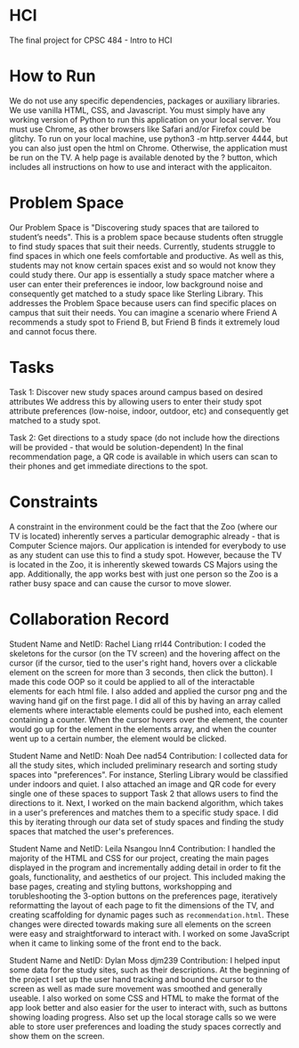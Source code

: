 # HCI
The final project for CPSC 484 - Intro to HCI

# How to Run
We do not use any specific dependencies, packages or auxiliary libraries. We use vanilla HTML, CSS, and Javascript. You must simply have any working version of Python to run this application on your local server. You must use Chrome, as other browsers like Safari and/or Firefox could be glitchy. To run on your local machine, use python3 -m http.server 4444, but you can also just open the html on Chrome. Otherwise, the application must be run on the TV. A help page is available denoted by the ? button, which includes all instructions on how to use and interact with the applicaiton. 

# Problem Space
Our Problem Space is "Discovering study spaces that are tailored to student’s needs". This is a problem space because students often struggle to find study spaces that suit their needs. Currently, students struggle to find spaces in which one feels comfortable and productive. As well as this, students may not know certain spaces exist and so would not know they could study there. Our app is essentially a study space matcher where a user can enter their preferences ie indoor, low background noise and consequently get matched to a study space like Sterling Library. This addresses the Problem Space because users can find specific places on campus that suit their needs. You can imagine a scenario where Friend A recommends a study spot to Friend B, but Friend B finds it extremely loud and cannot focus there. 

# Tasks
Task 1:
Discover new study spaces around campus based on desired attributes 
We address this by allowing users to enter their study spot attribute preferences (low-noise, indoor, outdoor, etc) and consequently get matched to a study spot.

Task 2:
Get directions to a study space (do not include how the directions will be provided - that would be solution-dependent)
In the final recommendation page, a QR code is available in which users can scan to their phones and get immediate directions to the spot. 

# Constraints
A constraint in the environment could be the fact that the Zoo (where our TV is located) inherently serves a particular demographic already - that is Computer Science majors. Our application is intended for everybody to use as any student can use this to find a study spot. However, because the TV is located in the Zoo, it is inherently skewed towards CS Majors using the app. Additionally, the app works best with just one person so the Zoo is a rather busy space and can cause the cursor to move slower. 

# Collaboration Record
Student Name and NetID: Rachel Liang rrl44
Contribution: I coded the skeletons for the cursor (on the TV screen) and the hovering affect on the cursor (if the cursor, tied to the user's right hand, hovers over a clickable element on the screen for more than 3 seconds, then click the button). I made this code OOP so it could be applied to all of the interactable elements for each html file. I also added and applied the cursor png and the waving hand gif on the first page. I did all of this by having an array called elements where interactable elements could be pushed into, each element containing a counter. When the cursor hovers over the element, the counter would go up for the element in the elements array, and when the counter went up to a certain number, the element would be clicked.

Student Name and NetID: Noah Dee nad54
Contribution: I collected data for all the study sites, which included preliminary research and sorting study spaces into "preferences". For instance, Sterling Library would be classified under indoors and quiet. I also attached an image and QR code for every single one of these spaces to support Task 2 that allows users to find the directions to it. Next, I worked on the main backend algorithm, which takes in a user's preferences and matches them to a specific study space. I did this by iterating through our data set of study spaces and finding the study spaces that matched the user's preferences.

Student Name and NetID: Leila Nsangou lnn4
Contribution: I handled the majority of the HTML and CSS for our project, creating the main pages displayed in the program and incrementally adding detail in order to fit the goals, functionality, and aesthetics of our project. This included making the base pages, creating and styling buttons, workshopping and torubleshooting the 3-option buttons on the preferences page, iteratively reformatting the layout of each page to fit the dimensions of the TV, and creating scaffolding for dynamic pages such as `recommendation.html`. These changes were directed towards making sure all elements on the screen were easy and straightforward to interact with. I worked on some JavaScript when it came to linking some of the front end to the back. 

Student Name and NetID: Dylan Moss djm239
Contribution: I helped input some data for the study sites, such as their descriptions. At the beginning of the project I set up the user hand tracking and bound the cursor to the screen as well as made sure movement was smoothed and generally useable. I also worked on some CSS and HTML to make the format of the app look better and also easier for the user to interact with, such as buttons showing loading progress. Also set up the local storage calls so we were able to store user preferences and loading the study spaces correctly and show them on the screen.